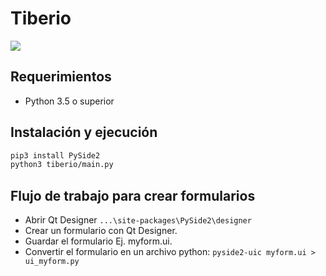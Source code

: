 # Tiberio
![](https://raw.githubusercontent.com/victorze/desktop-apps/master/invoice/tiberio.gif)

## Requerimientos
- Python 3.5 o superior

## Instalación y ejecución
```bash
pip3 install PySide2
python3 tiberio/main.py
```

## Flujo de trabajo para crear formularios
* Abrir Qt Designer `...\site-packages\PySide2\designer`
* Crear un formulario con Qt Designer.
* Guardar el formulario Ej. myform.ui.
* Convertir el formulario en un archivo python: `pyside2-uic myform.ui > ui_myform.py`

